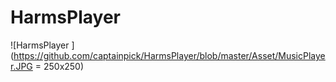 # HarmsPlayer
![HarmsPlayer ](https://github.com/captainpick/HarmsPlayer/blob/master/Asset/MusicPlayer.JPG = 250x250)